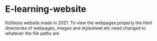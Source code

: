 # E-learning-website
fictitious website made in 2021. To view the webpages properly the html directories of webpages, images and stylesheet etc need changed to whatever the file paths are
